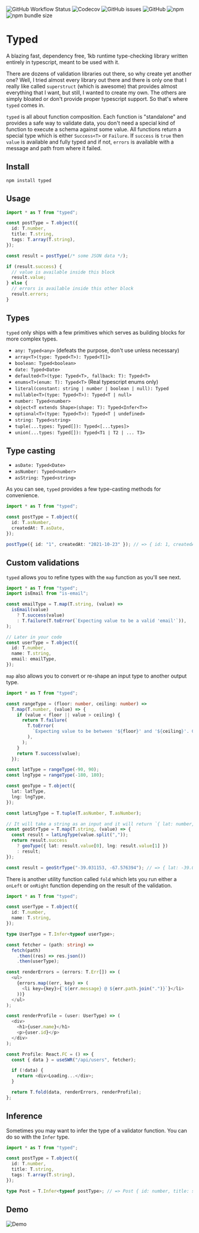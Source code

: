 ![GitHub Workflow Status](https://img.shields.io/github/workflow/status/brielov/typed/build-test)
![Codecov](https://img.shields.io/codecov/c/gh/brielov/typed)
![GitHub issues](https://img.shields.io/github/issues/brielov/typed)
![GitHub](https://img.shields.io/github/license/brielov/typed)
![npm](https://img.shields.io/npm/v/typed)
![npm bundle size](https://img.shields.io/bundlephobia/minzip/typed)

# Typed

A blazing fast, dependency free, 1kb runtime type-checking library written entirely in typescript, meant to be used with it.

There are dozens of validation libraries out there, so why create yet another one? Well, I tried almost every library out there and there is only one that I really like called `superstruct` (which is awesome) that provides almost everything that I want, but still, I wanted to create my own. The others are simply bloated or don't provide proper typescript support. So that's where `typed` comes in.

`typed` is all about function composition. Each function is "standalone" and provides a safe way to validate data, you don't need a special kind of function to execute a schema against some value. All functions return a special type which is either `Success<T>` or `Failure`. If `success` is `true` then `value` is available and fully typed and if not, `errors` is available with a message and path from where it failed.

## Install

```
npm install typed
```

## Usage

```typescript
import * as T from "typed";

const postType = T.object({
  id: T.number,
  title: T.string,
  tags: T.array(T.string),
});

const result = postType(/* some JSON data */);

if (result.success) {
  // value is available inside this block
  result.value;
} else {
  // errors is available inside this other block
  result.errors;
}
```

## Types

`typed` only ships with a few primitives which serves as building blocks for more complex types.

- `any: Typed<any>` (defeats the purpose, don't use unless necessary)
- `array<T>(type: Typed<T>): Typed<T[]>`
- `boolean: Typed<boolean>`
- `date: Typed<Date>`
- `defaulted<T>(type: Typed<T>, fallback: T): Typed<T>`
- `enums<T>(enum: T): Typed<T>` (Real typescript enums only)
- `literal(constant: string | number | boolean | null): Typed`
- `nullable<T>(type: Typed<T>): Typed<T | null>`
- `number: Typed<number>`
- `object<T extends Shape>(shape: T): Typed<Infer<T>>`
- `optional<T>(type: Typed<T>): Typed<T | undefined>`
- `string: Typed<string>`
- `tuple(...types: Typed[]): Typed<[...types]>`
- `union(...types: Typed[]): Typed<T1 | T2 | ... T3>`

## Type casting

- `asDate: Typed<Date>`
- `asNumber: Typed<number>`
- `asString: Typed<string>`

As you can see, `typed` provides a few type-casting methods for convenience.

```typescript
import * as T from "typed";

const postType = T.object({
  id: T.asNumber,
  createdAt: T.asDate,
});

postType({ id: "1", createdAt: "2021-10-23" }); // => { id: 1, createdAt: Date("2021-10-23T00:00:00.000Z") }
```

## Custom validations

`typed` allows you to refine types with the `map` function as you'll see next.

```typescript
import * as T from "typed";
import isEmail from "is-email";

const emailType = T.map(T.string, (value) =>
  isEmail(value)
    ? T.success(value)
    : T.failure(T.toError(`Expecting value to be a valid 'email'`)),
);

// Later in your code
const userType = T.object({
  id: T.number,
  name: T.string,
  email: emailType,
});
```

`map` also allows you to convert or re-shape an input type to another output type.

```typescript
import * as T from "typed";

const rangeType = (floor: number, ceiling: number) =>
  T.map(T.number, (value) => {
    if (value < floor || value > ceiling) {
      return T.failure(
        T.toError(
          `Expecting value to be between '${floor}' and '${ceiling}'. Got '${value}'`,
        ),
      );
    }
    return T.success(value);
  });

const latType = rangeType(-90, 90);
const lngType = rangeType(-180, 180);

const geoType = T.object({
  lat: latType,
  lng: lngType,
});

const latLngType = T.tuple(T.asNumber, T.asNumber);

// It will take a string as an input and it will return `{ lat: number, lng: number }` as an output.
const geoStrType = T.map(T.string, (value) => {
  const result = latLngType(value.split(","));
  return result.success
    ? geoType({ lat: result.value[0], lng: result.value[1] })
    : result;
});

const result = geoStrType("-39.031153, -67.576394"); // => { lat: -39.031153, lng: -67.576394 }
```

There is another utility function called `fold` which lets you run either a `onLeft` or `onRight` function depending on the result of the validation.

```typescript
import * as T from "typed";

const userType = T.object({
  id: T.number,
  name: T.string,
});

type UserType = T.Infer<typeof userType>;

const fetcher = (path: string) =>
  fetch(path)
    .then((res) => res.json())
    .then(userType);

const renderErrors = (errors: T.Err[]) => (
  <ul>
    {errors.map((err, key) => (
      <li key={key}>{`${err.message} @ ${err.path.join(".")}`}</li>
    ))}
  </ul>
);

const renderProfile = (user: UserType) => (
  <div>
    <h1>{user.name}</h1>
    <p>{user.id}</p>
  </div>
);

const Profile: React.FC = () => {
  const { data } = useSWR("/api/users", fetcher);

  if (!data) {
    return <div>Loading...</div>;
  }

  return T.fold(data, renderErrors, renderProfile);
};
```

## Inference

Sometimes you may want to infer the type of a validator function. You can do so with the `Infer` type.

```typescript
import * as T from "typed";

const postType = T.object({
  id: T.number,
  title: T.string,
  tags: T.array(T.string),
});

type Post = T.Infer<typeof postType>; // => Post { id: number, title: string, tags: string[] }
```

## Demo

![Demo](./demo.gif)
